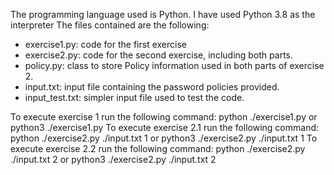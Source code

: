 The programming language used is Python. I have used Python 3.8 as the interpreter
The files contained are the following:
 - exercise1.py: code for the first exercise
 - exercise2.py: code for the second exercise, including both parts.
 - policy.py: class to store Policy information used in both parts of exercise 2.
 - input.txt: input file containing the password policies provided.
 - input_test.txt: simpler input file used to test the code.

To execute exercise 1 run the following command:
    python ./exercise1.py
    or
    python3 ./exercise1.py
To execute exercise 2.1 run the following command:
    python ./exercise2.py ./input.txt 1
    or
    python3 ./exercise2.py ./input.txt 1
To execute exercise 2.2 run the following command:
    python ./exercise2.py ./input.txt 2
    or
    python3 ./exercise2.py ./input.txt 2